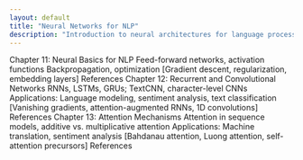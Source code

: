 ```yaml
---
layout: default
title: "Neural Networks for NLP"
description: "Introduction to neural architectures for language processing."
---
```


<link rel="stylesheet" href="{{ '/assets/css/section-academic.css' | relative_url }}">

Chapter 11: Neural Basics for NLP
Feed-forward networks, activation functions
Backpropagation, optimization
[Gradient descent, regularization, embedding layers]
References
Chapter 12: Recurrent and Convolutional Networks
RNNs, LSTMs, GRUs; TextCNN, character-level CNNs
Applications: Language modeling, sentiment analysis, text classification
[Vanishing gradients, attention-augmented RNNs, 1D convolutions]
References
Chapter 13: Attention Mechanisms
Attention in sequence models, additive vs. multiplicative attention
Applications: Machine translation, sentiment analysis
[Bahdanau attention, Luong attention, self-attention precursors]
References

<script>
  // Navigation variables
  var prevSection = "/content/handbooks/generative-ai/index.md";
  var nextSection = "/content/handbooks/generative-ai/section2.md";
</script>

<script src="{{ '/assets/js/section-academic.js' | relative_url }}"></script>

